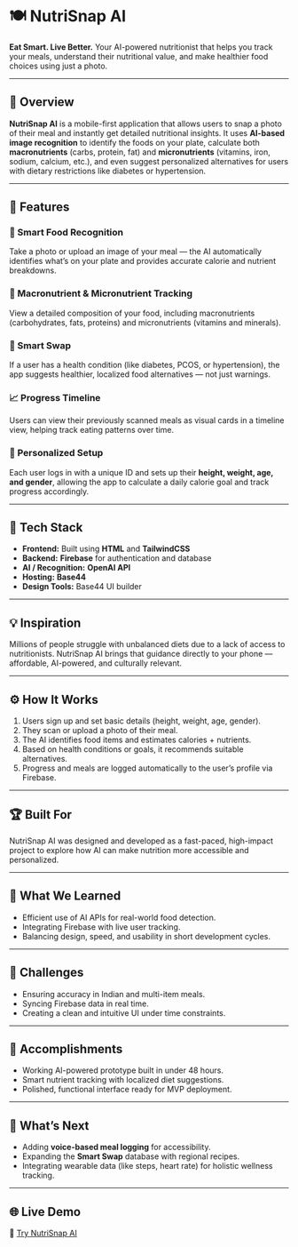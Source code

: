 # 🍽️ NutriSnap AI

**Eat Smart. Live Better.**
Your AI-powered nutritionist that helps you track your meals, understand their nutritional value, and make healthier food choices using just a photo.

---

## 📖 Overview

**NutriSnap AI** is a mobile-first application that allows users to snap a photo of their meal and instantly get detailed nutritional insights.
It uses **AI-based image recognition** to identify the foods on your plate, calculate both **macronutrients** (carbs, protein, fat) and **micronutrients** (vitamins, iron, sodium, calcium, etc.), and even suggest personalized alternatives for users with dietary restrictions like diabetes or hypertension.

---

## 🚀 Features

### 🧠 Smart Food Recognition

Take a photo or upload an image of your meal — the AI automatically identifies what’s on your plate and provides accurate calorie and nutrient breakdowns.

### 🍎 Macronutrient & Micronutrient Tracking

View a detailed composition of your food, including macronutrients (carbohydrates, fats, proteins) and micronutrients (vitamins and minerals).

### 💬 Smart Swap

If a user has a health condition (like diabetes, PCOS, or hypertension), the app suggests healthier, localized food alternatives — not just warnings.

### 📈 Progress Timeline

Users can view their previously scanned meals as visual cards in a timeline view, helping track eating patterns over time.

### 🔐 Personalized Setup

Each user logs in with a unique ID and sets up their **height, weight, age, and gender**, allowing the app to calculate a daily calorie goal and track progress accordingly.

---

## 🧩 Tech Stack

* **Frontend:** Built using **HTML** and **TailwindCSS**
* **Backend:** **Firebase** for authentication and database
* **AI / Recognition:** **OpenAI API**
* **Hosting:** **Base44**
* **Design Tools:** Base44 UI builder

---

## 💡 Inspiration

Millions of people struggle with unbalanced diets due to a lack of access to nutritionists. NutriSnap AI brings that guidance directly to your phone — affordable, AI-powered, and culturally relevant.

---

## ⚙️ How It Works

1. Users sign up and set basic details (height, weight, age, gender).
2. They scan or upload a photo of their meal.
3. The AI identifies food items and estimates calories + nutrients.
4. Based on health conditions or goals, it recommends suitable alternatives.
5. Progress and meals are logged automatically to the user’s profile via Firebase.

---

## 🏆 Built For

NutriSnap AI was designed and developed as a fast-paced, high-impact project to explore how AI can make nutrition more accessible and personalized.

---

## 🧠 What We Learned

* Efficient use of AI APIs for real-world food detection.
* Integrating Firebase with live user tracking.
* Balancing design, speed, and usability in short development cycles.

---

## 🔧 Challenges

* Ensuring accuracy in Indian and multi-item meals.
* Syncing Firebase data in real time.
* Creating a clean and intuitive UI under time constraints.

---

## 🥇 Accomplishments

* Working AI-powered prototype built in under 48 hours.
* Smart nutrient tracking with localized diet suggestions.
* Polished, functional interface ready for MVP deployment.

---

## 🔮 What’s Next

* Adding **voice-based meal logging** for accessibility.
* Expanding the **Smart Swap** database with regional recipes.
* Integrating wearable data (like steps, heart rate) for holistic wellness tracking.

---

## 🌐 Live Demo

🔗 [Try NutriSnap AI](https://nutri-snap-ai.base44.app/)
